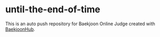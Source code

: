 # until-the-end-of-time
This is an auto push repository for Baekjoon Online Judge created with [BaekjoonHub](https://github.com/BaekjoonHub/BaekjoonHub).
